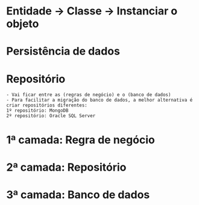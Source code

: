# Entidade -> Classe -> Instanciar o objeto

# Persistência de dados

# Repositório
    - Vai ficar entre as (regras de negócio) e o (banco de dados)
    - Para facilitar a migração do banco de dados, a melhor alternativa é criar repositórios diferentes:
    1º repositório: MongoDB
    2º repositório: Oracle SQL Server


# 1ª camada: Regra de negócio
# 2ª camada: Repositório
# 3ª camada: Banco de dados
